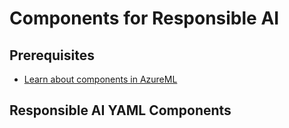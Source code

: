 # Components for Responsible AI

## Prerequisites
- [Learn about components in AzureML](https://github.com/Azure/azureml-previews/blob/dpv2-sdk-preview/previews/pipelines/docs/components.md)

## Responsible AI YAML Components
